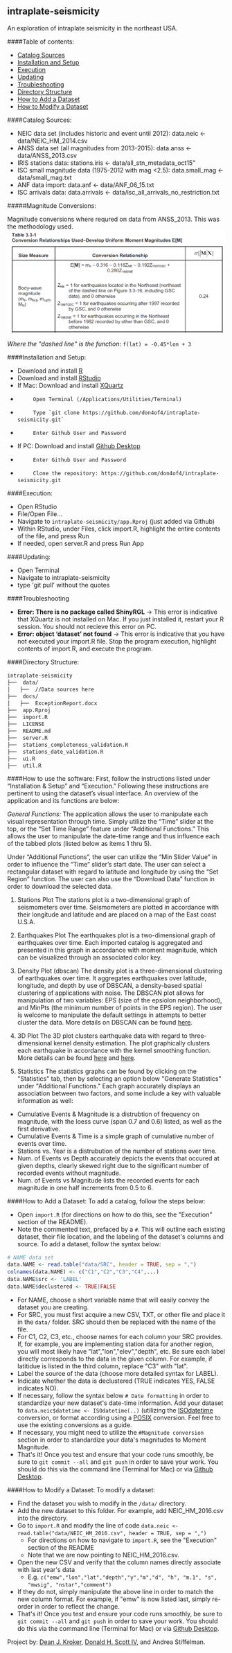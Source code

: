 ## intraplate-seismicity
An exploration of intraplate seismicity in the northeast USA.

####Table of contents:
* [Catalog Sources](#catalog-sources)
* [Installation and Setup](#installation-and-setup)
* [Execution](#execution)
* [Updating](#updating)
* [Troubleshooting](#troubleshooting)
* [Directory Structure](#directory-structure)
* [How to Add a Dataset](#how-to-add-a-dataset)
* [How to Modify a Dataset](#how-to-modify-a-dataset)

####Catalog Sources:
 - NEIC data set (includes historic and event until 2012): data.neic <- data/NEIC_HM_2014.csv
 - ANSS data set (all magnitudes from 2013-2015): data.anss <- data/ANSS_2013.csv
 - IRIS stations data: stations.iris <- data/all_stn_metadata_oct15"
 - ISC small magnitude data (1975-2012 with mag <2.5): data.small_mag <- data/small_mag.txt
 - ANF data import: data.anf <- data/ANF_06_15.txt
 - ISC arrivals data: data.arrivals <- data/isc_all_arrivals_no_restriction.txt

#####Magnitude Conversions:

Magnitude conversions where requred on data from ANSS_2013.  This was the methodology used.
 ![Table 3.3-1](docs/table3.3_1.png)

*Where the "dashed line" is the function:* `f(lat) = -0.45*lon + 3`
 
####Installation and Setup:
 - Download and install [R](https://www.r-project.org/)
 - Download and install [RStudio](https://www.rstudio.com/products/rstudio/download/)
 - If Mac:  Download and install [XQuartz](http://www.xquartz.org/)
 -          Open Terminal (/Applications/Utilities/Terminal)
 -          Type `git clone https://github.com/don4of4/intraplate-seismicity.git`
 -          Enter Github User and Password
 - If PC:   Download and install [Github Desktop](https://desktop.github.com/)
 -          Enter Github User and Password
 -          Clone the repository: https://github.com/don4of4/intraplate-seismicity.git

####Execution:
 - Open RStudio
 - File/Open File...
 - Navigate to `intraplate-seismicity/app.Rproj` (just added via Github)
 - Within RStudio, under Files, click import.R, highlight the entire contents of the file, and press Run
 - If needed, open server.R and press Run App
 
####Updating:
 - Open Terminal
 - Navigate to intraplate-seismicity
 - type 'git pull' without the quotes
 
####Troubleshooting
 - **Error: There is no package called ShinyRGL** → This error is indicative that XQuartz is not installed on Mac. If you just installed it, restart your R session. You should not recieve this error on PC.
 - **Error: object ‘dataset’ not found** → This error is indicative that you have not executed your import.R file. Stop the program execution, highlight contents of import.R, and execute the program. 

####Directory Structure:
```
intraplate-seismicity
├──  data/
│   ├──  //Data sources here
├──  docs/
│   ├──  ExceptionReport.docx
├──  app.Rproj
├──  import.R
├──  LICENSE
├──  README.md
├──  server.R
├──  stations_completeness_validation.R
├──  stations_date_validation.R
├──  ui.R
├──  util.R
```

####How to use the software:
First, follow the instructions listed under “Installation & Setup” and “Execution.” Following these instructions are pertinent to using the dataset’s visual interface. An overview of the application and its functions are below:

*General Functions:*
The application allows the user to manipulate each visual representation through time. Simply utilize the “Time” slider at the top, or the “Set Time Range” feature under “Additional Functions.” This allows the user to manipulate the date-time range and thus influence each of the tabbed plots (listed below as items 1 thru 5).  

Under “Additional Functions”, the user can utilize the “Min Slider Value” in order to influence the “Time” slider’s start date. The user can select a rectangular dataset with regard to latitude and longitude by using the “Set Region” function. The user can also use the “Download Data” function in order to download the selected data.

1.	Stations Plot
The stations plot is a two-dimensional graph of seismometers over time. Seismometers are plotted in accordance with their longitude and latitude and are placed on a map of the East coast U.S.A.

2.	Earthquakes Plot
The earthquakes plot is a two-dimensional graph of earthquakes over time. Each imported catalog is aggregated and presented in this graph in accordance with moment magnitude, which can be visualized through an associated color key.

3.	Density Plot (dbscan)
The density plot is a three-dimensional clustering of earthquakes over time. It aggregates earthquakes over latitude, longitude, and depth by use of DBSCAN, a density-based spatial clustering of applications with noise. The DBSCAN plot allows for manipulation of two variables: EPS (size of the epsiolon neighborhood), and MinPts (the minimum number of points in the EPS region). The user is welcome to manipulate the default settings in attempts to better cluster the data. More details on DBSCAN can be found [here](https://cran.r-project.org/web/packages/dbscan/dbscan.pdf).

4.	3D Plot
The 3D plot clusters earthquake data with regard to three-dimensional kernel density estimation. The plot graphically clusters each earthquake in accordance with the kernel smoothing function. More details can be found [here](https://stat.ethz.ch/R-manual/R-devel/library/stats/html/density.html) and [here](https://cran.r-project.org/web/packages/ks/ks.pdf).

5.	Statistics
The statistics graphs can be found by clicking on the "Statistics" tab, then by selecting an option below "Generate Statistics" under "Additional Functions." Each graph accurately displays an association between two factors, and some include a key with valuable information as well:
 - Cumulative Events & Magnitude is a distrubtion of frequency on magnitude, with the loess curve (span 0.7 and 0.6) listed, as well as the first derivative.
 - Cumulative Events & Time is a simple graph of cumulative number of events over time.
 - Stations vs. Year is a distrubution of the number of stations over time.
 - Num. of Events vs Depth accurately depicts the events that occured at given depths, clearly skewed right due to the significant number of recorded events without magnitude.
 - Num. of Events vs Magnitude lists the recorded events for each magnitude in one half increments from 0.5 to 6.

####How to Add a Dataset:
To add a catalog, follow the steps below:
  - Open `import.R` (for directions on how to do this, see the "Execution" section of the README).
  - Note the commented text, prefaced by a `#`. This will outline each existing dataset, their file location, and the labeling of the dataset's columns and source. To add a dataset, follow the syntax below:
```R
# NAME data set
data.NAME <- read.table("data/SRC", header = TRUE, sep = ",")
colnames(data.NAME) <- c("C1","C2","C3","C4",...)
data.NAME$src <- 'LABEL'
data.NAME$declustered <- TRUE|FALSE
```
  - For NAME, choose a short variable name that will easily convey the dataset you are creating.
  - For SRC, you must first acquire a new CSV, TXT, or other file and place it in the `data/` folder. SRC should then be replaced with the name of the file. 
  - For C1, C2, C3, etc., choose names for each column your SRC provides. If, for example, you are implementing station data for another region, you will most likely have "lat","lon","elev","depth", etc. Be sure each label directly corresponds to the data in the given column. For example, if latitidue is listed in the third column, replace "C3" with "lat". 
  - Label the source of the data (choose more detailed syntax for LABEL).
  - Indicate whether the data is declustered (TRUE indicates YES, FALSE indicates NO). 
  - If necessary, follow the syntax below `# Date formatting` in order to standardize your new dataset's date-time information. Add your dataset to `data.neic$datetime <- ISOdatetime(..)` (utilizing the [ISOdatetime](https://stat.ethz.ch/R-manual/R-devel/library/base/html/ISOdatetime.html) conversion, or format according using a [POSIX](http://www.inside-r.org/r-doc/base/as.POSIXct) conversion. Feel free to use the existing conversions as a guide. 
  - If necessary, you might need to utilize the `#Magnitude conversion` section in order to standardize your data's magnitudes to Moment Magnitude.
  - That's it! Once you test and ensure that your code runs smoothly, be sure to `git commit --all` and `git push` in order to save your work. You should do this via the command line (Terminal for Mac) or via [Github Desktop](https://desktop.github.com/).

####How to Modify a Dataset:
To modify a dataset:
  - Find the dataset you wish to modify in the `/data/` directory. 
  - Add the new dataset to this folder. For example, add NEIC_HM_2016.csv into the directory. 
  - Go to `import.R` and modify the line of code `data.neic <- read.table("data/NEIC_HM_2016.csv", header = TRUE, sep = ",")`
    - For directions on how to navigate to `import.R`, see the "Execution" section of the README
    - Note that we are now pointing to NEIC_HM_2016.csv. 
  - Open the new CSV and verify that the column names directly associate with last year's data
    - E.g. `c("emw","lon","lat","depth","y","m","d", "h", "m.1", "s", "mwsig", "nstar","comment")`
  - If they do not, simply manipulate the above line in order to match the new column format. For example, if "emw" is now listed last, simply re-order in order to reflect the change.
  - That's it! Once you test and ensure your code runs smoothly, be sure to `git commit --all` and `git push` in order to save your work. You should do this via the command line (Terminal for Mac) or via [Github Desktop](https://desktop.github.com/).

Project by: [Dean J. Kroker](http://deankroker.com), [Donald H. Scott IV](https://donaldscott.com), and Andrea Stiffelman.
